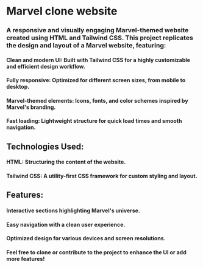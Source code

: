 # Marvel clone website

### A responsive and visually engaging Marvel-themed website created using HTML and Tailwind CSS. This project replicates the design and layout of a Marvel website, featuring:

#### Clean and modern UI: Built with Tailwind CSS for a highly customizable and efficient design workflow.
#### Fully responsive: Optimized for different screen sizes, from mobile to desktop.
#### Marvel-themed elements: Icons, fonts, and color schemes inspired by Marvel's branding.
#### Fast loading: Lightweight structure for quick load times and smooth navigation.
## Technologies Used:
#### HTML: Structuring the content of the website.
#### Tailwind CSS: A utility-first CSS framework for custom styling and layout.
## Features:
#### Interactive sections highlighting Marvel's universe.
#### Easy navigation with a clean user experience.
#### Optimized design for various devices and screen resolutions.
#### Feel free to clone or contribute to the project to enhance the UI or add more features!
